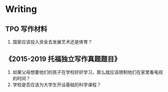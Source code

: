 # Writing
## TPO 写作材料
1. 国家应该投入资金去发展艺术还是体育？

## 《2015-2019 托福独立写作真题题目》
1. 如果父母想要他们的孩子在学校好好学习，那么就应该限制他们在家里看电视的时间？
2. 学校是否应该为大学生开设基础的科学课程？